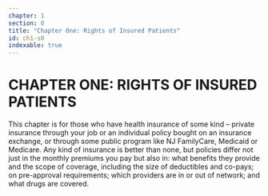 ```yaml
---
chapter: 1
section: 0
title: "Chapter One: Rights of Insured Patients"
id: ch1-s0
indexable: true
---
```


# CHAPTER ONE: RIGHTS OF INSURED PATIENTS

This chapter is for those who have health insurance of some kind – private insurance through
your job or an individual policy bought on an insurance exchange, or through some public program
like NJ FamilyCare, Medicaid or Medicare. Any kind of insurance is better than none, but policies
differ not just in the monthly premiums you pay but also in: what benefits they provide and the
scope of coverage, including the size of deductibles and co-pays; on pre-approval requirements;
which providers are in or out of network; and what drugs are covered.
